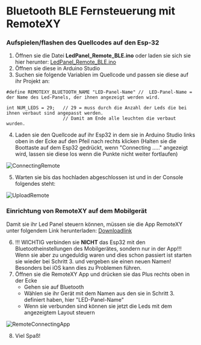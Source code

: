 # Bluetooth BLE Fernsteuerung mit RemoteXY



### Aufspielen/flashen des Quellcodes auf den Esp-32
1. Öffnen sie die Datei **LedPanel_Remote_BLE.ino** oder laden sie sich sie hier herunter: [LedPanel_Remote_BLE.ino](https://github.com/GiThUbLudwig/Codeweek_LedPanel_Esp32_iOS_and_Android/blob/0de686a12c8844ee6ad3705e80388b1246115a12/LedPanel_ColorRemote_BLE/LedPanel_Remote_BLE/LedPanel_Remote_BLE.ino)
2. Öffnen sie diese in Arduino Studio
3. Suchen sie folgende Variablen im Quellcode und passen sie diese auf ihr Projekt an:
```
#define REMOTEXY_BLUETOOTH_NAME "LED-Panel-Name" //  LED-Panel-Name = der Name des Led-Panels, der ihnen angezeigt werden wird. 
```
```
int NUM_LEDS = 29;   // 29 = muss durch die Anzahl der Leds die bei ihnen verbaut sind angepasst werden. 
                     // Damit am Ende alle leuchten die verbaut wurden.
```
4. Laden sie den Quellcode auf ihr Esp32 in dem sie in Arduino Studio links oben in der Ecke auf den Pfeil nach rechts klicken (Halten sie die Boottaste auf dem Esp32 gedrückt, wenn "Connecting ....." angezeigt wird, lassen sie diese los wenn die Punkte nicht weiter fortlaufen)

![ConnectingRemote](https://user-images.githubusercontent.com/69899600/200394269-1152c7e4-fa8d-4ff8-86b0-e45c508b22cb.gif)

5. Warten sie bis das hochladen abgeschlossen ist und in der Console folgendes steht: 

![UploadRemote](https://user-images.githubusercontent.com/69899600/200394286-803a671b-25e6-4529-bd35-83909121798e.gif)

### Einrichtung von RemoteXY auf dem Mobilgerät
Damit sie ihr Led Panel steuern können, müssen sie die App RemoteXY unter folgendem Link herunterladen: [Downloadlink](https://remotexy.com/en/download/)

6. !!! WICHTIG verbinden sie **NICHT** das Esp32 mit den Bluetootheinstellungen des Mobilgerätes, sondern nur in der App!!!
Wenn sie aber zu ungeduldig waren und dies schon passiert ist starten sie wieder bei Schritt 3. und vergeben sie einen neuen Namen! Besonders bei iOS kann dies zu Problemen führen.
7. Öffnen sie die RemoteXY App und drücken sie das Plus rechts oben in der Ecke
    - Gehen sie auf Bluetooth
    - Wählen sie ihr Gerät mit dem Namen aus den sie in Schritt 3. definiert haben, hier "LED-Panel-Name"
    - Wenn sie verbunden sind können sie jetzt die Leds mit dem angezeigtem Layout steuern

![RemoteConnectingApp](https://user-images.githubusercontent.com/69899600/200401220-5faa70ea-0b9b-47b4-8f72-aa64ce48e83f.gif)

8. Viel Spaß!
